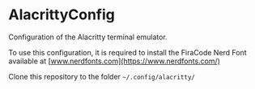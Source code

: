 # AlacrittyConfig
Configuration of the Alacritty terminal emulator.

To use this configuration,
it is required to install the FiraCode Nerd Font
available at [www.nerdfonts.com](https://www.nerdfonts.com/)

Clone this repository to the folder `~/.config/alacritty/`
